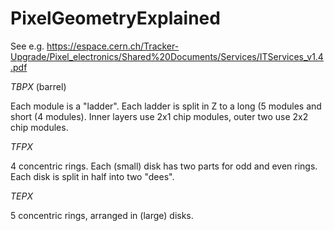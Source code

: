 # PixelGeometryExplained
See e.g. https://espace.cern.ch/Tracker-Upgrade/Pixel_electronics/Shared%20Documents/Services/ITServices_v1.4.pdf

*TBPX* (barrel)

Each module is a "ladder".  Each ladder is split in Z to a long (5 modules
and short (4 modules).  Inner layers use 2x1 chip modules, outer two use
2x2 chip modules.

*TFPX*

4 concentric rings.  Each (small) disk has two parts for odd and even rings.
Each disk is split in half into two "dees".

*TEPX*

5 concentric rings, arranged in (large) disks.
